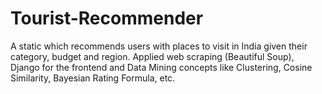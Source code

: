 # Tourist-Recommender
A static which recommends users with places to visit in India given their category, budget and region.
Applied web scraping (Beautiful Soup), Django for the frontend and Data Mining concepts like Clustering, Cosine Similarity, Bayesian Rating Formula, etc.
